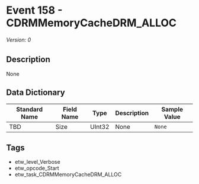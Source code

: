 # Event 158 - CDRMMemoryCacheDRM_ALLOC
###### Version: 0

## Description
None

## Data Dictionary
|Standard Name|Field Name|Type|Description|Sample Value|
|---|---|---|---|---|
|TBD|Size|UInt32|None|`None`|

## Tags
* etw_level_Verbose
* etw_opcode_Start
* etw_task_CDRMMemoryCacheDRM_ALLOC